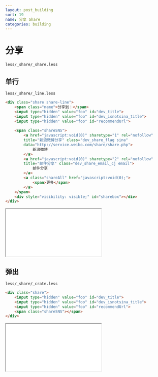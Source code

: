 ```yaml
---
layout: post_building
sort: 19
name: 分享 Share
categories: building
---
```


# 分享
`less/_share/_share.less`

## 单行
`less/_share/_line.less`

```html
<div class="share share-line">
    <span class="name">分享到：</span>
    <input type="hidden" value="foo" id="dev_title">
    <input type="hidden" value="foo" id="dev_isnotsina_title">
    <input type="hidden" value="foo" id="recommendUrl">
 
    <span class="shareSNS">
        <a href="javascript:void(0)" sharetype="1" rel="nofollow" 
        title="新浪微博分享" class="dev_share_flag sina" 
        data="http://service.weibo.com/share/share.php">
            新浪微博
        </a>
        <a href="javascript:void(0)" sharetype="2" rel="nofollow" 
        title="邮件分享" class="dev_share_email_cj email">
            邮件分享
        </a>
        <a class="shareAll" href="javascript:void(0);">
            <span>更多</span>
        </a>
    </span>
    <div style="visibility: visible;" id="sharebox"></div>
</div>
```

<iframe class="markdown_example" src="/example/building/share/line.html"></iframe>


## 弹出
`less/_share/_crate.less`

```html
<div class="share">
    <input type="hidden" value="foo" id="dev_title">
    <input type="hidden" value="foo" id="dev_isnotsina_title">
    <input type="hidden" value="foo" id="recommendUrl">
    <span class="shareSNS"></span>
</div>
```

<iframe class="markdown_example" src="/example/building/share/box.html"></iframe>